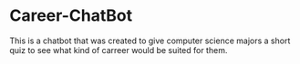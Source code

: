 # Career-ChatBot
This is a chatbot that was created to give computer science majors a short quiz to see what kind of carreer would be suited for them.

